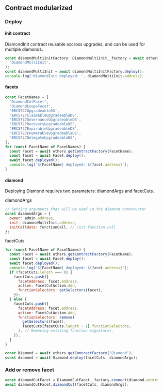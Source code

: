 ## Contract modularized

### Deploy

#### init contract

DiamondInit contract reusable accross upgrades, and can be used for multiple diamonds.

```js
const diamondMultiInitFactory: DiamondMultiInit__factory = await ethers.getContractFactory(
  'DiamondMultiInit',
);
const diamondMultiInit = await diamondMultiInitFactory.deploy();
console.log('diamondInit deployed: ', diamondMultiInit.address);
```

#### facets

```js
const FacetNames = [
  'DiamondCutFacet',
  'DiamondLoupeFacet',
  'ERC5727UpgradeableDS',
  'ERC5727ClaimableUpgradeableDS',
  'ERC5727GovernanceUpgradeableDS',
  'ERC5727RecoveryUpgradeableDS',
  'ERC5727ExpirableUpgradeableDS',
  'ERC5727EnumerableUpgradeableDS',
  'ERC5727DelegateUpgradeableDS',
];
for (const FacetName of FacetNames) {
  const Facet = await ethers.getContractFactory(FacetName);
  const facet = await Facet.deploy();
  await facet.deployed();
  console.log(`${FacetName} deployed: ${facet.address}`);
}
```

#### diamond

Deploying Diamond requires two parameters: diamondArgs and facetCuts.

diamondArgs

```js
// Setting arguments that will be used in the diamond constructor
const diamondArgs = {
  owner: admin.address,
  init: diamondMultiInit.address,
  initCalldata: functionCall, // init function call
};
```

facetCuts

```js
for (const FacetName of FacetNames) {
  const Facet = await ethers.getContractFactory(FacetName);
  const facet = await Facet.deploy();
  await facet.deployed();
  console.log(`${FacetName} deployed: ${facet.address}`);
  if (facetCuts.length === 0) {
    facetCuts.push({
      facetAddress: facet.address,
      action: FacetCutAction.Add,
      functionSelectors: getSelectors(facet),
    });
  } else {
    facetCuts.push({
      facetAddress: facet.address,
      action: FacetCutAction.Add,
      functionSelectors: remove(
        getSelectors(facet),
        facetCuts[facetCuts.length - 1].functionSelectors,
      ), // Removing existing function signatures.
    });
  }
}
```

```js
const Diamond = await ethers.getContractFactory('Diamond');
const diamond = await Diamond.deploy(facetCuts, diamondArgs);
```

### Add or remove facet

```js
const diamondCutFacet = DiamondCutFacet__factory.connect(diamond.address, admin);
await diamondCutFacet.diamondCut(facetCuts, diamondArgs);
```
